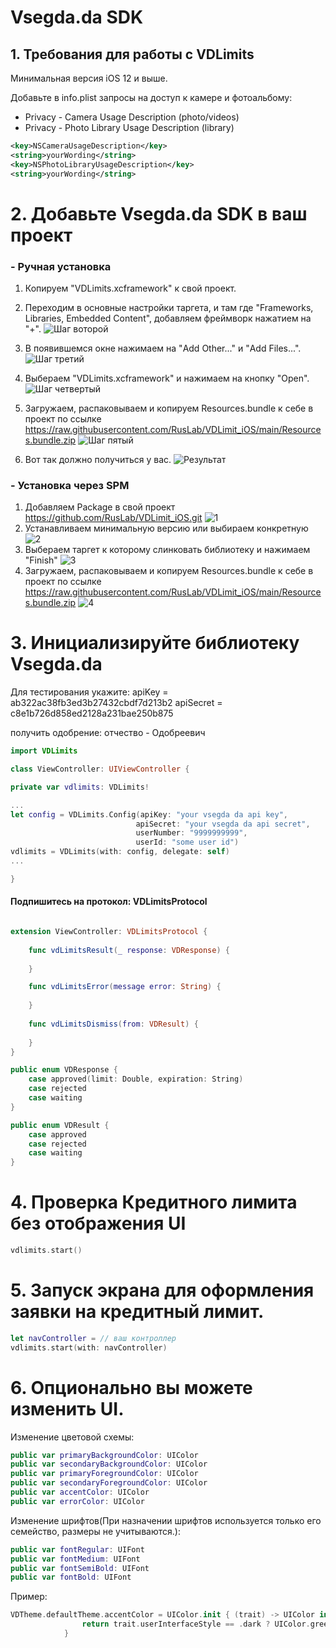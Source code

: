 # Vsegda.da SDK

## 1. Требования для работы с VDLimits

Минимальная версия iOS 12 и выше.

Добавьте в info.plist запросы на доступ к камере и фотоальбому:

- Privacy - Camera Usage Description (photo/videos)
- Privacy - Photo Library Usage Description (library)

```xml
<key>NSCameraUsageDescription</key>
<string>yourWording</string>
<key>NSPhotoLibraryUsageDescription</key>
<string>yourWording</string>
```

# 2. Добавьте Vsegda.da SDK в ваш проект

### - Ручная установка

1. Копируем "VDLimits.xcframework" к свой проект.
2. Переходим в основные настройки таргета, и там где "Frameworks, Libraries, Embedded Content", добавляем фреймворк нажатием на "+".
 ![Шаг воторой](images/qa1.png)
 
3. В появившемся окне нажимаем на "Add Other..." и "Add Files...".
![Шаг третий](images/qa2.png)

4. Выбераем "VDLimits.xcframework" и нажимаем на кнопку "Open".
![Шаг четвертый](images/qa3.png)
 
5. Загружаем, распаковываем и копируем Resources.bundle к себе в проект по ссылке https://raw.githubusercontent.com/RusLab/VDLimit_iOS/main/Resources.bundle.zip
![Шаг пятый](images/spm4.png)

6. Вот так должно получиться у вас.
![Результат](images/qa5.png)

### - Установка через SPM

1. Добавляем Package в свой проект https://github.com/RusLab/VDLimit_iOS.git
![1](images/spm1.png)
2. Устанавливаем минимальную версию или выбираем конкретную
![2](images/spm2.png)
3. Выбераем таргет к которому слинковать библиотеку и нажимаем "Finish"
![3](images/spm3.png)
4. Загружаем, распаковываем и копируем Resources.bundle к себе в проект по ссылке https://raw.githubusercontent.com/RusLab/VDLimit_iOS/main/Resources.bundle.zip
![4](images/spm4.png)

# 3. Инициализируйте библиотеку Vsegda.da

Для тестирования укажите:
apiKey = ab322ac38fb3ed3b27432cbdf7d213b2
apiSecret = c8e1b726d858ed2128a231bae250b875

получить одобрение: отчество - Одобреевич

```swift
import VDLimits

class ViewController: UIViewController {

private var vdlimits: VDLimits!

...
let config = VDLimits.Config(apiKey: "your vsegda da api key",
                            apiSecret: "your vsegda da api secret",
                            userNumber: "9999999999",
                            userId: "some user id")
vdlimits = VDLimits(with: config, delegate: self)
...

}
```

#### Подпишитесь на протокол: VDLimitsProtocol

```swift

extension ViewController: VDLimitsProtocol {
        
    func vdLimitsResult(_ response: VDResponse) {
        
    }

    func vdLimitsError(message error: String) {
        
    }
    
    func vdLimitsDismiss(from: VDResult) {
        
    }
}
```


```swift
public enum VDResponse {
    case approved(limit: Double, expiration: String)
    case rejected
    case waiting
}

public enum VDResult {
    case approved
    case rejected
    case waiting
}
```

# 4. Проверка Кредитного лимита без отображения UI

```swift
vdlimits.start()
```

# 5. Запуск экрана для оформления заявки на кредитный лимит.

```swift
let navController = // ваш контроллер
vdlimits.start(with: navController)
```

# 6. Опционально вы можете изменить UI.

Изменение цветовой схемы:

```swift
public var primaryBackgroundColor: UIColor
public var secondaryBackgroundColor: UIColor
public var primaryForegroundColor: UIColor
public var secondaryForegroundColor: UIColor
public var accentColor: UIColor
public var errorColor: UIColor
```

Изменение шрифтов(При назначении шрифтов используется только его семейство, размеры не учитываются.):

```swift
public var fontRegular: UIFont
public var fontMedium: UIFont
public var fontSemiBold: UIFont
public var fontBold: UIFont
```

Пример:

```swift
VDTheme.defaultTheme.accentColor = UIColor.init { (trait) -> UIColor in
                return trait.userInterfaceStyle == .dark ? UIColor.green : UIColor.blue
            }
            
```
